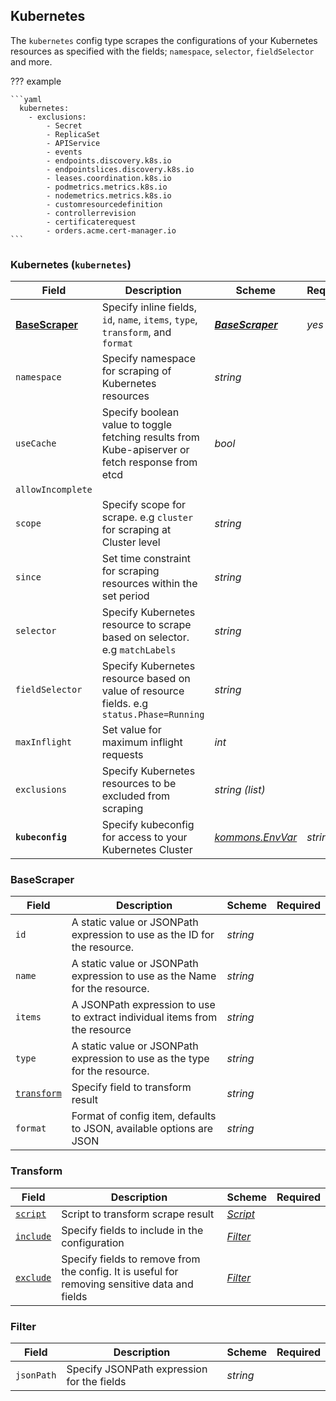 ## Kubernetes 
The `kubernetes` config type scrapes the configurations of your Kubernetes resources as specified with the fields; `namespace`, `selector`, `fieldSelector` and more. 

??? example

    ```yaml
      kubernetes:
        - exclusions:
            - Secret
            - ReplicaSet
            - APIService
            - events
            - endpoints.discovery.k8s.io
            - endpointslices.discovery.k8s.io
            - leases.coordination.k8s.io
            - podmetrics.metrics.k8s.io
            - nodemetrics.metrics.k8s.io
            - customresourcedefinition
            - controllerrevision
            - certificaterequest
            - orders.acme.cert-manager.io
    ```

### Kubernetes (`kubernetes`)
| Field | Description | Scheme | Required |
| ----- | ----------- | ------ | -------- |
| [**BaseScraper**](#BaseScraper) | Specify inline fields, `id`, `name`, `items`, `type`, `transform`, and `format` | [***BaseScraper***](#basescraper) | *yes* |
| `namespace` | Specify namespace for scraping of Kubernetes resources | *string* |
| `useCache` | Specify boolean value to toggle fetching results from Kube-apiserver or fetch response from etcd | *bool* |
| `allowIncomplete` | 
| `scope` | Specify scope for scrape. e.g `cluster` for scraping at Cluster level | *string* |  |
| `since` | Set time constraint for scraping resources within the set period | *string* |  |
| `selector` | Specify Kubernetes resource to scrape based on selector. e.g `matchLabels` | *string*  |
| `fieldSelector` | Specify Kubernetes resource based on value of resource fields. e.g `status.Phase=Running` | *string* |
| `maxInflight` | Set value for maximum inflight requests | *int* | 
| `exclusions` | Specify Kubernetes resources to be excluded from scraping | *string (list)* |
| **`kubeconfig`** | Specify kubeconfig for access to your Kubernetes Cluster |[*kommons.EnvVar*](https://pkg.go.dev/github.com/flanksource/kommons#EnvVar) | *string* | yes |

### BaseScraper
| Field | Description | Scheme | Required |
| ----- | ----------- | ------ | -------- |
| `id` | A static value or JSONPath expression to use as the ID for the resource. | *string* |  |
| `name` | A static value or JSONPath expression to use as the Name for the resource. | *string* |  |
| `items` | A JSONPath expression to use to extract individual items from the resource | *string* |  |
| `type` | A static value or JSONPath expression to use as the type for the resource. | *string* |  |
| [`transform`](#transform) | Specify field to transform result | *string* |
| `format` | Format of config item, defaults to JSON, available options are JSON | *string* |

### Transform

| Field | Description | Scheme | Required |
| ----- | ----------- | ------ | -------- |
| [`script`](#script) | Script to transform scrape result | [*Script*](#script) |
| [`include`](#Filter) | Specify fields to include in the configuration | [*Filter*](#filter)  |  |
| [`exclude`](#filter) | Specify fields to remove from the config. It is useful for removing sensitive data and fields | [*Filter*](#filter) |  |

### Filter 

| Field | Description | Scheme | Required |
| ----- | ----------- | ------ | -------- |
| `jsonPath` | Specify JSONPath expression for the fields | *string* |
